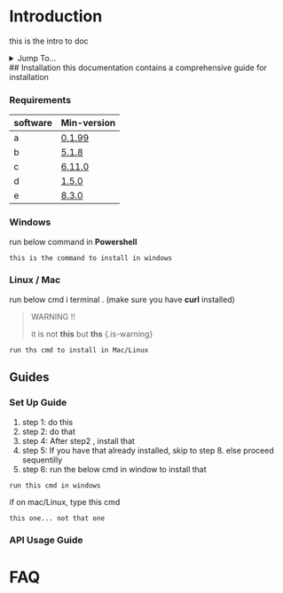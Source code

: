 <!-- TITLE: Neutrinos Doc -->
<!-- SUBTITLE: docs for nos -->

# Introduction
this is the intro to doc
<details>
<summary>Jump To...</summary>

* [requirements](home#requirements)
* [Guides](home#guides)
	1. [Set Up Guide](home#set-up-guide)
	2. [API Usage Guide](home#api-usage-guide)


</details>
## Installation
this documentation contains a comprehensive guide for installation 

### Requirements
software | Min-version
-|-
a  | [0.1.99]()
b | [5.1.8]()
c | [6.11.0]()
d | [1.5.0]()
e | [8.3.0]()
### Windows
run below command in **Powershell**
		
```
this is the command to install in windows

```

### Linux / Mac
run below cmd i terminal . (make sure you have **curl** installed)
 
> WARNING !!
> 
> it is not **this** but **ths**
{.is-warning}

```
run ths cmd to install in Mac/Linux
```
## Guides


### Set Up Guide

1. step 1: do this
2. step 2: do that
3. step 4: After step2 , install that
4. step 5: If you have that already installed, skip to step 8. else proceed sequentilly
5. step 6: run the below cmd in window to install that
		
```
run this cmd in windows
```

if on mac/Linux, type this cmd

```
this one... not that one
```
</details>

### API Usage Guide

# FAQ

	